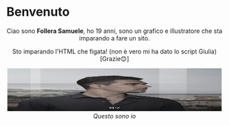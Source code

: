 # Benvenuto
<div align="center">
Ciao sono <strong>Follera Samuele</strong>, ho 19 anni, 
sono un grafico e illustratore che sta imparando a fare un sito.

Sto imparando l'HTML che figata! (non è vero mi ha dato lo script Giulia) [Grazie😊]

<div align="center">
<img src="./sonosempreluca.jpg" width="500" height="100">

<div align="center">
<em>Questo sono io</em>